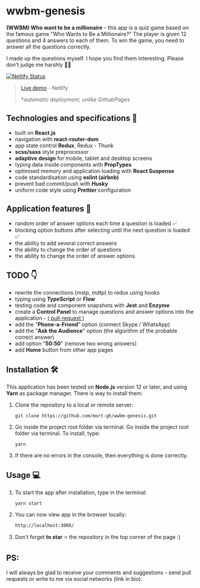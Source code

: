 # wwbm-genesis

**(WWBM) Who want to be a millionaire** - this app is a quiz game based on the famous game "Who Wants to Be a Millionaire?" The player is given 12 questions and 4 answers to each of them. To win the game, you need to answer all the questions correctly.

I made up the questions myself. I hope you find them interesting. Please don't judge me harshly 🤷‍♂️ 

[![Netlify Status](https://api.netlify.com/api/v1/badges/909b5a7a-a98a-4770-a58c-71e72e38cf64/deploy-status)](https://app.netlify.com/sites/affectionate-sammet-b40bc3/deploys)

> [Live demo](https://affectionate-sammet-b40bc3.netlify.app/) - Netlify 
> 
> **automatic deployment, unlike GithubPages*

## Technologies and specifications 🧬

- built on **React.js**
- navigation with **react-router-dom**
- app state control **Redux**, Redux - Thunk
- **scss/sass** style preprocessor
- **adaptive design** for mobile, tablet and desktop screens
- typing data inside components with **PropTypes**
- optimised memory and application loading with **React Suspense**
- code standardisation using **eslint (airbnb)**
- prevent bad commit/push with **Husky**
- uniform code style using **Prettier** configuration

## Application features 🚀

- random order of answer options each time a question is loaded ✅
- blocking option buttons after selecting until the next question is loaded ✅
- the ability to add several correct answers
- the ability to change the order of questions
- the ability to change the order of answer options

## TODO 👇

- rewrite the connections (mstp, mdtp) to redux using hooks
- typing using **TypeScript** or **Flow**
- testing code and component snapshots with **Jest** and **Enzyme**
- create a **Control Panel** to manage questions and answer options into the application - [( pull-request )](https://github.com/mort-gh/wwbm-genesis/pull/5) 
- add the "**Phone-a-Friend**" option (connect Skype / WhatsApp)
- add the "**Ask the Audience**" option (the algorithm of the probable correct answer)
- add option "**50:50**" (remove two wrong answers)
- add **Home** button from other app pages

## Installation 🛠

This application has been tested on **Node.js** version 12 or later, and using **Yarn** as package manager. There is way to install them:

1. Clone the repository to a local or remote server:

   `git clone https://github.com/mort-gh/wwbm-genesis.git`

2. Go inside the project root folder via terminal. Go inside the project root folder via terminal. 
To install, type: 

	`yarn`

3. If there are no errors in the console, then everything is done correctly.


## Usage 💻

1. To start the app after installation, type in the terminal: 

	`yarn start`

2. You can now view app in the browser locally:

	`http://localhost:3000/`

3. Don't forget **to star** ⭐ the repository in the top corner of the page :)

## PS:

I will always be glad to receive your comments and suggestions - send pull requests or write to me via social networks (link in bio).
